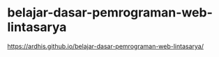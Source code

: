 # belajar-dasar-pemrograman-web-lintasarya

https://ardhis.github.io/belajar-dasar-pemrograman-web-lintasarya/
